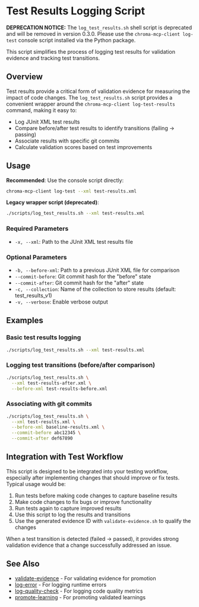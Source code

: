# Test Results Logging Script

**DEPRECATION NOTICE:** The `log_test_results.sh` shell script is deprecated and will be removed in version 0.3.0. Please use the `chroma-mcp-client log-test` console script installed via the Python package.

This script simplifies the process of logging test results for validation evidence and tracking test transitions.

## Overview

Test results provide a critical form of validation evidence for measuring the impact of code changes. The `log_test_results.sh` script provides a convenient wrapper around the `chroma-mcp-client log-test-results` command, making it easy to:

- Log JUnit XML test results
- Compare before/after test results to identify transitions (failing → passing)
- Associate results with specific git commits
- Calculate validation scores based on test improvements

## Usage

**Recommended**: Use the console script directly:

```bash
chroma-mcp-client log-test --xml test-results.xml
```

**Legacy wrapper script (deprecated)**:

```bash
./scripts/log_test_results.sh --xml test-results.xml
```

### Required Parameters

- `-x, --xml`: Path to the JUnit XML test results file

### Optional Parameters

- `-b, --before-xml`: Path to a previous JUnit XML file for comparison
- `--commit-before`: Git commit hash for the "before" state
- `--commit-after`: Git commit hash for the "after" state
- `-c, --collection`: Name of the collection to store results (default: test_results_v1)
- `-v, --verbose`: Enable verbose output

## Examples

### Basic test results logging

```bash
./scripts/log_test_results.sh --xml test-results.xml
```

### Logging test transitions (before/after comparison)

```bash
./scripts/log_test_results.sh \
  --xml test-results-after.xml \
  --before-xml test-results-before.xml
```

### Associating with git commits

```bash
./scripts/log_test_results.sh \
  --xml test-results.xml \
  --before-xml baseline-results.xml \
  --commit-before abc12345 \
  --commit-after def67890
```

## Integration with Test Workflow

This script is designed to be integrated into your testing workflow, especially after implementing changes that should improve or fix tests. Typical usage would be:

1. Run tests before making code changes to capture baseline results
2. Make code changes to fix bugs or improve functionality
3. Run tests again to capture improved results
4. Use this script to log the results and transitions
5. Use the generated evidence ID with `validate-evidence.sh` to qualify the changes

When a test transition is detected (failed → passed), it provides strong validation evidence that a change successfully addressed an issue.

## See Also

- [validate-evidence](validate-evidence.md) - For validating evidence for promotion
- [log-error](log-error.md) - For logging runtime errors
- [log-quality-check](log-quality-check.md) - For logging code quality metrics
- [promote-learning](promote-learning.md) - For promoting validated learnings
